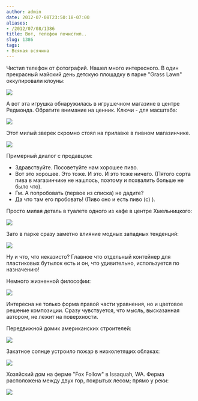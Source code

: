 ```yaml
---
author: admin
date: 2012-07-08T23:50:18-07:00
aliases:
- /2012/07/08/1386
title: Вот, телефон почистил..
slug: 1386
tags:
- Всякая всячина
---
```


Чистил телефон от фотографий. Нашел много интересного. В один прекрасный майский день детскую площадку в парке "Grass Lawn" оккупировали клоуны:

[![](/2012/07/clowns_at_grass_lawn-300x210.jpg)](/2012/07/clowns_at_grass_lawn.jpg)

<!--more-->А вот эта игрушка обнаружилась в игрушечном магазине в центре Редмонда. Обратите внимание на ценник. Ключи - для масштаба:

[![](/2012/07/toy-266x300.jpg)](/2012/07/toy.jpg)

Этот милый зверек скромно стоял на прилавке в пивном магазинчике.

[![](/2012/07/day_na_pivo-236x300.jpg)](/2012/07/day_na_pivo.jpg)

Примерный диалог с продавцом:
- Здравствуйте. Посоветуйте нам хорошее пиво.
- Вот это хорошее. Это тоже. И это. И это тоже ничего. (Пятого сорта пива в магазинчике не нашлось, поэтому и похвалить больше не было что).
- Гм. А попробовать (первое из списка) не дадите?
- Да что там его пробовать! (Пиво оно и есть пиво (с) ).

Просто милая деталь в туалете одного из кафе в центре Хмельницкого:

[![](/2012/07/sink-221x300.jpg)](/2012/07/sink.jpg)

Зато в парке сразу заметно влияние модных западных тенденций:

[![](/2012/07/recycling-300x220.jpg)](/2012/07/recycling.jpg)

Ну и что, что неказисто? Главное что отдельный контейнер для пластиковых бутылок есть и он, что удивительно, используется по назначению!

Немного жизненной философии:

[![](/2012/07/taras_plus_tanya-300x225.jpg)](/2012/07/taras_plus_tanya.jpg)

Интересна не только форма правой части уравнения, но и цветовое решение композиции. Сразу чувствуется, что мысль, высказанная автором, не лежит на поверхности.

Передвижной домик американских строителей:

[![](/2012/07/temp_housing-300x189.jpg)](/2012/07/temp_housing.jpg)

Закатное солнце устроило пожар в низколетящих облаках:

[![](/2012/07/sunset_fire-300x225.jpg)](/2012/07/sunset_fire.jpg)

Хозяйский дом на ферме "Fox Follow" в Issaquah, WA. Ферма расположена между двух гор, покрытых лесом; прямо у реки:

[![](/2012/07/fox_hollow_farm_house-300x225.jpg)](/2012/07/fox_hollow_farm_house.jpg)
